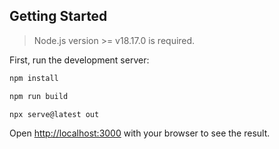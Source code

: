 

## Getting Started

>  Node.js version >= v18.17.0 is required.

First, run the development server:

```bash
npm install

npm run build

npx serve@latest out
```

Open [http://localhost:3000](http://localhost:3000) with your browser to see the result.
